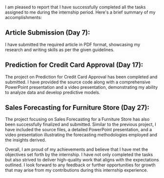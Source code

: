 I am pleased to report that I have successfully completed all the tasks assigned to me during the internship period. Here's a brief summary of my accomplishments:

## Article Submission (Day 7): 
I have submitted the required article in PDF format, showcasing my research and writing skills as per the given guidelines.

## Prediction for Credit Card Approval (Day 17): 
The project on Prediction for Credit Card Approval has been completed and submitted. I have provided the source code along with a comprehensive PowerPoint presentation and a video presentation, demonstrating my ability to analyze data and develop predictive models.

## Sales Forecasting for Furniture Store (Day 27): 
The project focusing on Sales Forecasting for a Furniture Store has also been successfully finalized and submitted. Similar to the previous project, I have included the source files, a detailed PowerPoint presentation, and a video presentation illustrating the forecasting methodologies employed and the insights derived.

 

Overall, I am proud of my achievements and believe that I have met the objectives set forth by the internship. I have not only completed the tasks but also strived to deliver high-quality work that aligns with the expectations outlined. I look forward to any feedback or further opportunities for growth that may arise from my contributions during this internship experience.
